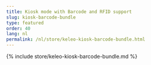 ```yaml
---
title: Kiosk mode with Barcode and RFID support
slug: kiosk-barcode-bundle
type: featured
order: 40
lang: nl
permalink: /nl/store/keleo-kiosk-barcode-bundle.html
---
```


{% include store/keleo-kiosk-barcode-bundle.md %}
